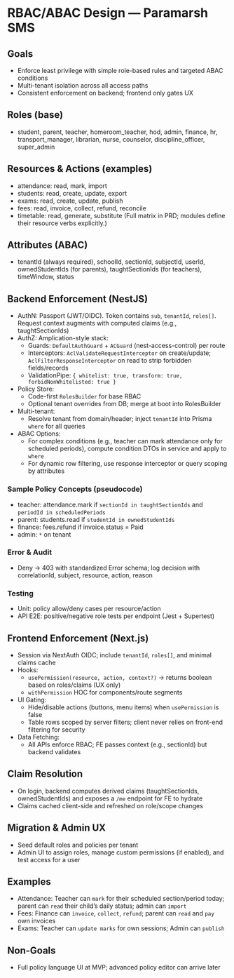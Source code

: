 # RBAC/ABAC Design — Paramarsh SMS

## Goals
- Enforce least privilege with simple role-based rules and targeted ABAC conditions
- Multi-tenant isolation across all access paths
- Consistent enforcement on backend; frontend only gates UX

## Roles (base)
- student, parent, teacher, homeroom_teacher, hod, admin, finance, hr, transport_manager, librarian, nurse, counselor, discipline_officer, super_admin

## Resources & Actions (examples)
- attendance: read, mark, import
- students: read, create, update, export
- exams: read, create, update, publish
- fees: read, invoice, collect, refund, reconcile
- timetable: read, generate, substitute
(Full matrix in PRD; modules define their resource verbs explicitly.)

## Attributes (ABAC)
- tenantId (always required), schoolId, sectionId, subjectId, userId, ownedStudentIds (for parents), taughtSectionIds (for teachers), timeWindow, status

## Backend Enforcement (NestJS)
- AuthN: Passport (JWT/OIDC). Token contains `sub`, `tenantId`, `roles[]`. Request context augments with computed claims (e.g., taughtSectionIds)
- AuthZ: Amplication-style stack:
  - Guards: `DefaultAuthGuard` + `ACGuard` (nest-access-control) per route
  - Interceptors: `AclValidateRequestInterceptor` on create/update; `AclFilterResponseInterceptor` on read to strip forbidden fields/records
  - ValidationPipe: `{ whitelist: true, transform: true, forbidNonWhitelisted: true }`
- Policy Store:
  - Code-first `RolesBuilder` for base RBAC
  - Optional tenant overrides from DB; merge at boot into RolesBuilder
- Multi-tenant:
  - Resolve tenant from domain/header; inject `tenantId` into Prisma `where` for all queries
- ABAC Options:
  - For complex conditions (e.g., teacher can mark attendance only for scheduled periods), compute condition DTOs in service and apply to `where`
  - For dynamic row filtering, use response interceptor or query scoping by attributes

### Sample Policy Concepts (pseudocode)
- teacher: attendance.mark if `sectionId in taughtSectionIds` and `periodId in scheduledPeriods`
- parent: students.read if `studentId in ownedStudentIds`
- finance: fees.refund if invoice.status = Paid
- admin: `*` on tenant

### Error & Audit
- Deny → 403 with standardized Error schema; log decision with correlationId, subject, resource, action, reason

### Testing
- Unit: policy allow/deny cases per resource/action
- API E2E: positive/negative role tests per endpoint (Jest + Supertest)

## Frontend Enforcement (Next.js)
- Session via NextAuth OIDC; include `tenantId`, `roles[]`, and minimal claims cache
- Hooks:
  - `usePermission(resource, action, context?)` → returns boolean based on roles/claims (UX only)
  - `withPermission` HOC for components/route segments
- UI Gating:
  - Hide/disable actions (buttons, menu items) when `usePermission` is false
  - Table rows scoped by server filters; client never relies on front-end filtering for security
- Data Fetching:
  - All APIs enforce RBAC; FE passes context (e.g., sectionId) but backend validates

## Claim Resolution
- On login, backend computes derived claims (taughtSectionIds, ownedStudentIds) and exposes a `/me` endpoint for FE to hydrate
- Claims cached client-side and refreshed on role/scope changes

## Migration & Admin UX
- Seed default roles and policies per tenant
- Admin UI to assign roles, manage custom permissions (if enabled), and test access for a user

## Examples
- Attendance: Teacher can `mark` for their scheduled section/period today; parent can `read` their child’s daily status; admin can `import`
- Fees: Finance can `invoice`, `collect`, `refund`; parent can `read` and `pay` own invoices
- Exams: Teacher can `update marks` for own sessions; Admin can `publish`

## Non-Goals
- Full policy language UI at MVP; advanced policy editor can arrive later
